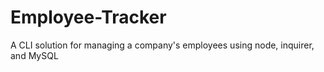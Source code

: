 # Employee-Tracker

A CLI solution for managing a company's employees using node, inquirer, and MySQL
